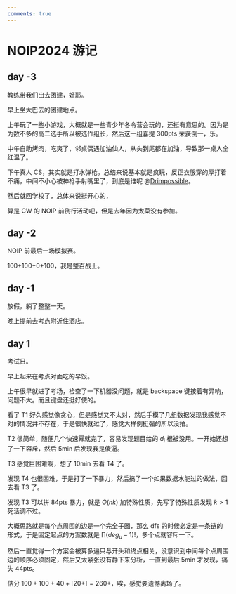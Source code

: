 ```yaml
---
comments: true
---
```


# NOIP2024 游记

## day -3

教练带我们出去团建，好耶。

早上坐大巴去的团建地点。

上午玩了一些小游戏，大概就是一些青少年冬令营会玩的，还挺有意思的。因为是为数不多的高二选手所以被选作组长，然后这一组喜提 300pts 荣获倒一，乐。

中午自助烤肉，吃爽了，邻桌偶遇加油仙人，从头到尾都在加油，导致那一桌人全红温了。

下午真人 CS，其实就是打水弹枪。总结来说基本就是疯玩，反正衣服穿的厚打着不痛，中间不小心被神枪手射嘴里了，到底是谁呢 @[Drimpossible](https://www.luogu.com.cn/user/547972)。

然后就回学校了，总体来说挺开心的，

算是 CW 的 NOIP 前例行活动吧，但是去年因为太菜没有参加。

## day -2

NOIP 前最后一场模拟赛。

100+100+0+100，我是整百战士。

## day -1

放假，躺了整整一天。

晚上提前去考点附近住酒店。

## day 1

考试日。

早上起来在考点对面吃的早饭。

上午很早就进了考场，检查了一下机器没问题，就是 backspace 键按着有异响，问题不大。而且键盘还挺好使的。

看了 T1 好久感觉像贪心，但是感觉又不太对，然后手模了几组数据发现我感觉不对的情况并不存在，于是很快就过了，感觉大样例挺强的所以没拍。

T2 很简单，随便几个快速幂就完了，容易发现题目给的 $d_i$ 根被没用。一开始还想了一下容斥，然后 5min 后发现我是傻逼。

T3 感觉巨困难啊，想了 10min 去看 T4 了。

发现 T4 也很困难，于是打了一下暴力，然后搞了一个如果数据水能过的做法，回去看 T3 了。

发现 T3 可以拼 84pts 暴力，就是 $O(nk)$ 加特殊性质，先写了特殊性质发现 $k > 1$ 死活调不过。

大概思路就是每个点周围的边是一个完全子图，那么 dfs 的时候必定是一条链的形式，于是固定起点的方案数就是 $\prod (deg_u-1)!$，多个点就容斥一下。

然后一直觉得一个方案会被算多遍只与开头和终点相关，没意识到中间每个点周围边的顺序必须固定，然后又太紧张没有静下来分析，一直到最后 5min 才发现，痛失 44pts。

估分 $100+100+40+[20+]=260+$，唉，感觉要遗憾离场了。
